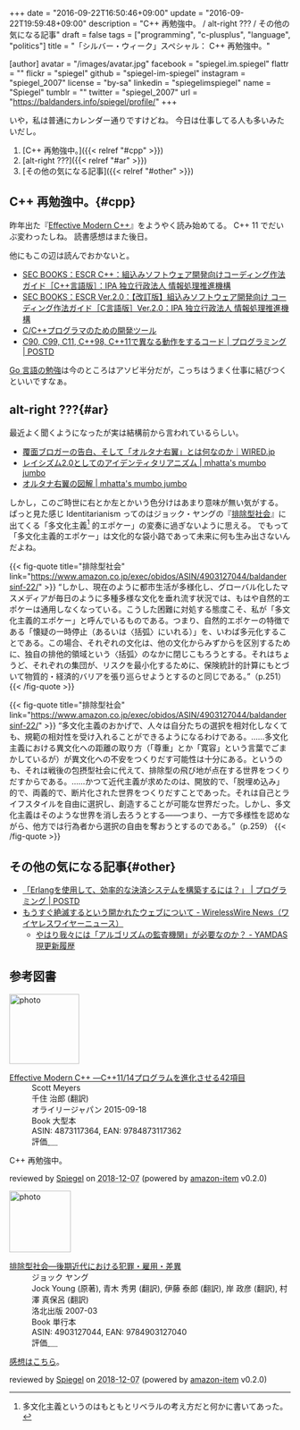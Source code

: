 +++
date = "2016-09-22T16:50:46+09:00"
update = "2016-09-22T19:59:48+09:00"
description = "C++ 再勉強中。 / alt-right ??? / その他の気になる記事"
draft = false
tags = ["programming", "c-plusplus", "language", "politics"]
title = "「シルバー・ウィーク」スペシャル： C++ 再勉強中。"

[author]
  avatar = "/images/avatar.jpg"
  facebook = "spiegel.im.spiegel"
  flattr = ""
  flickr = "spiegel"
  github = "spiegel-im-spiegel"
  instagram = "spiegel_2007"
  license = "by-sa"
  linkedin = "spiegelimspiegel"
  name = "Spiegel"
  tumblr = ""
  twitter = "spiegel_2007"
  url = "https://baldanders.info/spiegel/profile/"
+++

いや，私は普通にカレンダー通りですけどね。
今日は仕事してる人も多いみたいだし。

1. [C++ 再勉強中。]({{< relref "#cpp" >}})
1. [alt-right ???]({{< relref "#ar" >}})
1. [その他の気になる記事]({{< relref "#other" >}})

## C++ 再勉強中。{#cpp}

昨年出た『[Effective Modern C++]』をようやく読み始めてる。
C++ 11 でだいぶ変わったしね。
読書感想はまた後日。

他にもこの辺は読んでおかないと。

- [SEC BOOKS：ESCR C++：組込みソフトウェア開発向けコーディング作法ガイド［C++言語版］：IPA 独立行政法人 情報処理推進機構](https://www.ipa.go.jp/sec/publish/tn10-003.html)
- [SEC BOOKS：ESCR Ver.2.0：【改訂版】組込みソフトウェア開発向け コーディング作法ガイド［C言語版］Ver.2.0：IPA 独立行政法人 情報処理推進機構](http://www.ipa.go.jp/sec/publish/tn13-001.html)
- [C/C++プログラマのための開発ツール](http://www.slideshare.net/herumi/cc-66035712)
- [C90, C99, C11, C++98, C++11で異なる動作をするコード | プログラミング | POSTD](http://postd.cc/code-behaving-differently-in-c90-c99-c11-c98-and-c11/)

[Go 言語の勉強](/golang/)は今のところはアソビ半分だが，こっちはうまく仕事に結びつくといいですなぁ。

## alt-right ???{#ar}

最近よく聞くようになったが実は結構前から言われているらしい。

- [覆面ブロガーの告白、そして「オルタナ右翼」とは何なのか｜WIRED.jp](http://wired.jp/2016/09/03/alter-right-wing/)
- [レイシズム2.0としてのアイデンティタリアニズム | mhatta's mumbo jumbo](http://www.mhatta.org/wp/blog/2016/09/12/identitarianism-as-racism-2-0/)
- [オルタナ右翼の図解 | mhatta's mumbo jumbo](http://www.mhatta.org/wp/blog/2016/09/22/alt-right-depicted/)

しかし，このご時世に右とか左とかいう色分けはあまり意味が無い気がする。
ぱっと見た感じ Identitarianism ってのはジョック・ヤングの『[排除型社会]』に出てくる「多文化主義[^a] 的エポケー」の変奏に過ぎないように思える。
でもって「多文化主義的エポケー」は文化的な袋小路であって未来に何も生み出さないんだよね。

[^a]: 多文化主義というのはもともとリベラルの考え方だと何かに書いてあった。

{{< fig-quote title="排除型社会" link="https://www.amazon.co.jp/exec/obidos/ASIN/4903127044/baldandersinf-22/" >}}
<q>しかし、現在のように都市生活が多様化し、グローバル化したマスメディアが毎日のように多種多様な文化を垂れ流す状況では、もはや自然的エポケーは通用しなくなっている。こうした困難に対処する態度こそ、私が「多文化主義的エポケー」と呼んでいるものである。つまり、自然的エポケーの特徴である「懐疑の一時停止（あるいは〈括弧〉にいれる）」を、いわば多元化することである。この場合、それぞれの文化は、他の文化からみずからを区別するために、独自の排他的領域という〈括弧〉のなかに閉じこもろうとする。それはちょうど、それぞれの集団が、リスクを最小化するために、保険統計的計算にもとづいて物質的・経済的バリアを張り巡らせようとするのと同じである。</q>（p.251）
{{< /fig-quote >}}

{{< fig-quote title="排除型社会" link="https://www.amazon.co.jp/exec/obidos/ASIN/4903127044/baldandersinf-22/" >}}
<q>多文化主義のおかげで、人々は自分たちの選択を相対化しなくても、規範の相対性を受け入れることができるようになるわけである。……多文化主義における異文化への距離の取り方（「尊重」とか「寛容」という言葉でごまかしているが）が異文化への不安をつくりだす可能性は十分にある。というのも、それは戦後の包摂型社会に代えて、排除型の飛び地が点在する世界をつくりだすからである。……かつて近代主義が求めたのは、開放的で、「脱埋め込み」的で、両義的で、断片化された世界をつくりだすことであった。それは自己とライフスタイルを自由に選択し、創造することが可能な世界だった。しかし、多文化主義はそのような世界を消し去ろうとする――つまり、一方で多様性を認めながら、他方では行為者から選択の自由を奪おうとするのである。</q>（p.259）
{{< /fig-quote >}}

## その他の気になる記事{#other}

- [「Erlangを使用して、効率的な決済システムを構築するには？」 | プログラミング | POSTD](http://postd.cc/draft-payment-system-in-erlang/)
- [もうすぐ絶滅するという開かれたウェブについて - WirelessWire News（ワイヤレスワイヤーニュース）](https://wirelesswire.jp/2016/08/55823/)
    - [やはり我々には「アルゴリズムの監査機関」が必要なのか？ - YAMDAS現更新履歴](http://d.hatena.ne.jp/yomoyomo/20160911/algorithmfda)

## 参考図書

[Effective Modern C++]: https://www.amazon.co.jp/exec/obidos/ASIN/4873117364/baldandersinf-22/ "Effective Modern C++ ―C++11/14プログラムを進化させる42項目 : Scott Meyers, 千住 治郎 : 本 : Amazon.co.jp"
[排除型社会]: https://www.amazon.co.jp/exec/obidos/ASIN/4903127044/baldandersinf-22/ "排除型社会―後期近代における犯罪・雇用・差異 : ジョック ヤング, Jock Young, 青木 秀男, 伊藤 泰郎, 岸 政彦, 村澤 真保呂 : 本 : Amazon"

<div class="hreview">
  <div class="photo"><a class="item url" href="https://www.amazon.co.jp/Effective-Modern-%E2%80%95C-11-14%E3%83%97%E3%83%AD%E3%82%B0%E3%83%A9%E3%83%A0%E3%82%92%E9%80%B2%E5%8C%96%E3%81%95%E3%81%9B%E3%82%8B42%E9%A0%85%E7%9B%AE/dp/4873117364?SubscriptionId=AKIAJYVUJ3DMTLAECTHA&tag=baldandersinf-22&linkCode=xm2&camp=2025&creative=165953&creativeASIN=4873117364"><img src="https://images-fe.ssl-images-amazon.com/images/I/51ng4usMVYL._SL160_.jpg" width="125" alt="photo"></a></div>
  <dl class="fn">
    <dt><a href="https://www.amazon.co.jp/Effective-Modern-%E2%80%95C-11-14%E3%83%97%E3%83%AD%E3%82%B0%E3%83%A9%E3%83%A0%E3%82%92%E9%80%B2%E5%8C%96%E3%81%95%E3%81%9B%E3%82%8B42%E9%A0%85%E7%9B%AE/dp/4873117364?SubscriptionId=AKIAJYVUJ3DMTLAECTHA&tag=baldandersinf-22&linkCode=xm2&camp=2025&creative=165953&creativeASIN=4873117364">Effective Modern C++ ―C++11/14プログラムを進化させる42項目</a></dt>
	<dd>Scott Meyers</dd>
	<dd>千住 治郎 (翻訳)</dd>
    <dd>オライリージャパン 2015-09-18</dd>
    <dd>Book 大型本</dd>
    <dd>ASIN: 4873117364, EAN: 9784873117362</dd>
    <dd>評価<abbr class="rating fa-sm" title="4">&nbsp;<i class="fas fa-star"></i>&nbsp;<i class="fas fa-star"></i>&nbsp;<i class="fas fa-star"></i>&nbsp;<i class="fas fa-star"></i>&nbsp;<i class="far fa-star"></i></abbr></dd>
  </dl>
  <p class="description">C++ 再勉強中。</p>
  <p class="powered-by" >reviewed by <a href='#maker' class='reviewer'>Spiegel</a> on <abbr class="dtreviewed" title="2018-12-07">2018-12-07</abbr> (powered by <a href="https://github.com/spiegel-im-spiegel/amazon-item" >amazon-item</a> v0.2.0)</p>
</div>

<div class="hreview">
  <div class="photo"><a class="item url" href="https://www.amazon.co.jp/%E6%8E%92%E9%99%A4%E5%9E%8B%E7%A4%BE%E4%BC%9A%E2%80%95%E5%BE%8C%E6%9C%9F%E8%BF%91%E4%BB%A3%E3%81%AB%E3%81%8A%E3%81%91%E3%82%8B%E7%8A%AF%E7%BD%AA%E3%83%BB%E9%9B%87%E7%94%A8%E3%83%BB%E5%B7%AE%E7%95%B0-%E3%82%B8%E3%83%A7%E3%83%83%E3%82%AF-%E3%83%A4%E3%83%B3%E3%82%B0/dp/4903127044?SubscriptionId=AKIAJYVUJ3DMTLAECTHA&tag=baldandersinf-22&linkCode=xm2&camp=2025&creative=165953&creativeASIN=4903127044"><img src="https://images-fe.ssl-images-amazon.com/images/I/41uBRNdBygL._SL160_.jpg" width="110" alt="photo"></a></div>
  <dl class="fn">
    <dt><a href="https://www.amazon.co.jp/%E6%8E%92%E9%99%A4%E5%9E%8B%E7%A4%BE%E4%BC%9A%E2%80%95%E5%BE%8C%E6%9C%9F%E8%BF%91%E4%BB%A3%E3%81%AB%E3%81%8A%E3%81%91%E3%82%8B%E7%8A%AF%E7%BD%AA%E3%83%BB%E9%9B%87%E7%94%A8%E3%83%BB%E5%B7%AE%E7%95%B0-%E3%82%B8%E3%83%A7%E3%83%83%E3%82%AF-%E3%83%A4%E3%83%B3%E3%82%B0/dp/4903127044?SubscriptionId=AKIAJYVUJ3DMTLAECTHA&tag=baldandersinf-22&linkCode=xm2&camp=2025&creative=165953&creativeASIN=4903127044">排除型社会―後期近代における犯罪・雇用・差異</a></dt>
	<dd>ジョック ヤング</dd>
	<dd>Jock Young (原著), 青木 秀男 (翻訳), 伊藤 泰郎 (翻訳), 岸 政彦 (翻訳), 村澤 真保呂 (翻訳)</dd>
    <dd>洛北出版 2007-03</dd>
    <dd>Book 単行本</dd>
    <dd>ASIN: 4903127044, EAN: 9784903127040</dd>
    <dd>評価<abbr class="rating fa-sm" title="5">&nbsp;<i class="fas fa-star"></i>&nbsp;<i class="fas fa-star"></i>&nbsp;<i class="fas fa-star"></i>&nbsp;<i class="fas fa-star"></i>&nbsp;<i class="fas fa-star"></i></abbr></dd>
  </dl>
  <p class="description"><a href="https://baldanders.info/spiegel/log2/000410.shtml">感想はこちら</a>。</p>
  <p class="powered-by" >reviewed by <a href='#maker' class='reviewer'>Spiegel</a> on <abbr class="dtreviewed" title="2018-12-07">2018-12-07</abbr> (powered by <a href="https://github.com/spiegel-im-spiegel/amazon-item" >amazon-item</a> v0.2.0)</p>
</div>
